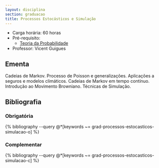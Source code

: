 ```yaml
---
layout: disciplina
section: graduacao
title: Processos Estocásticos e Simulação 
---
```


- Carga horária: 60 horas 
- Pré-requisito:
    - [Teoria da Probabilidade](teoria-probabilidade.html)
- Professor: Vicent Guigues

## Ementa

Cadeias de Markov. Processo de Poisson e generalizações. Aplicações a
seguros e modelos climáticos. Cadeias de Markov em tempo
contínuo. Introdução ao Movimento Browniano. Técnicas de Simulação.

## Bibliografia

### Obrigatória

{% bibliography --query @*[keywords ~= grad-processos-estocasticos-simulacao-o] %}

### Complementar

{% bibliography --query @*[keywords ~= grad-processos-estocasticos-simulacao-c] %}
